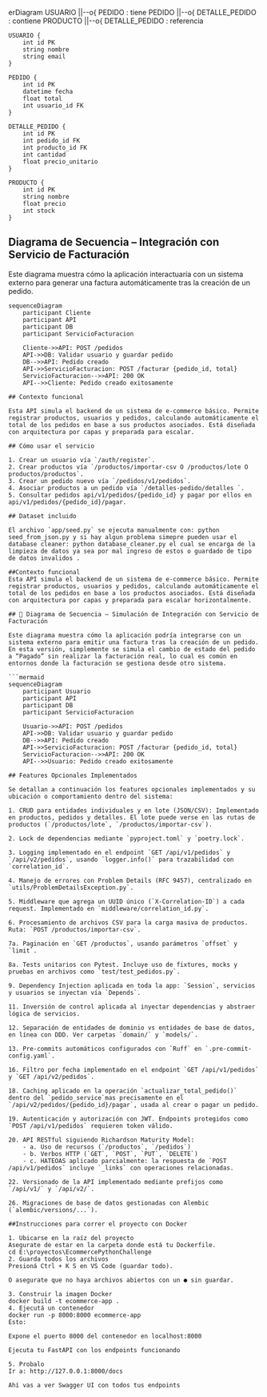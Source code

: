 erDiagram
    USUARIO ||--o{ PEDIDO : tiene
    PEDIDO ||--o{ DETALLE_PEDIDO : contiene
    PRODUCTO ||--o{ DETALLE_PEDIDO : referencia

    USUARIO {
        int id PK
        string nombre
        string email
    }

    PEDIDO {
        int id PK
        datetime fecha
        float total
        int usuario_id FK
    }

    DETALLE_PEDIDO {
        int id PK
        int pedido_id FK
        int producto_id FK
        int cantidad
        float precio_unitario
    }

    PRODUCTO {
        int id PK
        string nombre
        float precio
        int stock
    }

## Diagrama de Secuencia – Integración con Servicio de Facturación

Este diagrama muestra cómo la aplicación interactuaría con un sistema externo para generar una factura automáticamente tras la creación de un pedido.

```mermaid
sequenceDiagram
    participant Cliente
    participant API
    participant DB
    participant ServicioFacturacion

    Cliente->>API: POST /pedidos
    API->>DB: Validar usuario y guardar pedido
    DB-->>API: Pedido creado
    API->>ServicioFacturacion: POST /facturar {pedido_id, total}
    ServicioFacturacion-->>API: 200 OK
    API-->>Cliente: Pedido creado exitosamente

## Contexto funcional

Esta API simula el backend de un sistema de e-commerce básico. Permite registrar productos, usuarios y pedidos, calculando automáticamente el total de los pedidos en base a sus productos asociados. Está diseñada con arquitectura por capas y preparada para escalar.

## Cómo usar el servicio

1. Crear un usuario vía `/auth/register`.
2. Crear productos vía `/productos/importar-csv O /productos/lote O productos/productos`.
3. Crear un pedido nuevo vía `/pedidos/v1/pedidos`.
4. Asociar productos a un pedido vía `/detalles-pedido/detalles `.
5. Consultar pedidos api/v1/pedidos/{pedido_id} y pagar por ellos en api/v1/pedidos/{pedido_id}/pagar.

## Dataset incluido

El archivo `app/seed.py` se ejecuta manualmente con: python seed_from_json.py y si hay algun problema simepre pueden usar el database cleaner: python database_cleaner.py el cual se encarga de la limpieza de datos ya sea por mal ingreso de estos o guardado de tipo de datos invalidos .

##Contexto funcional
Esta API simula el backend de un sistema de e-commerce básico. Permite registrar productos, usuarios y pedidos, calculando automáticamente el total de los pedidos en base a los productos asociados. Está diseñada con arquitectura por capas y preparada para escalar horizontalmente.

## 🔁 Diagrama de Secuencia – Simulación de Integración con Servicio de Facturación

Este diagrama muestra cómo la aplicación podría integrarse con un sistema externo para emitir una factura tras la creación de un pedido. En esta versión, simplemente se simula el cambio de estado del pedido a “Pagado” sin realizar la facturación real, lo cual es común en entornos donde la facturación se gestiona desde otro sistema.

```mermaid
sequenceDiagram
    participant Usuario
    participant API
    participant DB
    participant ServicioFacturacion

    Usuario->>API: POST /pedidos
    API->>DB: Validar usuario y guardar pedido
    DB-->>API: Pedido creado
    API->>ServicioFacturacion: POST /facturar {pedido_id, total}
    ServicioFacturacion-->>API: 200 OK
    API-->>Usuario: Pedido creado exitosamente

## Features Opcionales Implementados

Se detallan a continuación los features opcionales implementados y su ubicación o comportamiento dentro del sistema:

1. CRUD para entidades individuales y en lote (JSON/CSV): Implementado en productos, pedidos y detalles. El lote puede verse en las rutas de productos (`/productos/lote`, `/productos/importar-csv`).

2. Lock de dependencias mediante `pyproject.toml` y `poetry.lock`.

3. Logging implementado en el endpoint `GET /api/v1/pedidos` y `/api/v2/pedidos`, usando `logger.info()` para trazabilidad con `correlation_id`.

4. Manejo de errores con Problem Details (RFC 9457), centralizado en `utils/ProblemDetailsException.py`.

5. Middleware que agrega un UUID único (`X-Correlation-ID`) a cada request. Implementado en `middleware/correlation_id.py`.

6. Procesamiento de archivos CSV para la carga masiva de productos. Ruta: `POST /productos/importar-csv`.

7a. Paginación en `GET /productos`, usando parámetros `offset` y `limit`.

8a. Tests unitarios con Pytest. Incluye uso de fixtures, mocks y pruebas en archivos como `test/test_pedidos.py`.

9. Dependency Injection aplicada en toda la app: `Session`, servicios y usuarios se inyectan vía `Depends`.

11. Inversión de control aplicada al inyectar dependencias y abstraer lógica de servicios.

12. Separación de entidades de dominio vs entidades de base de datos, en línea con DDD. Ver carpetas `domain/` y `models/`.

13. Pre-commits automáticos configurados con `Ruff` en `.pre-commit-config.yaml`.

16. Filtro por fecha implementado en el endpoint `GET /api/v1/pedidos` y `GET /api/v2/pedidos`.

18. Caching aplicado en la operación `actualizar_total_pedido()` dentro del `pedido_service`mas precisamente en el `/api/v2/pedidos/{pedido_id}/pagar`, usada al crear o pagar un pedido.

19. Autenticación y autorización con JWT. Endpoints protegidos como `POST /api/v1/pedidos` requieren token válido.

20. API RESTful siguiendo Richardson Maturity Model:
    - a. Uso de recursos (`/productos`, `/pedidos`)
    - b. Verbos HTTP (`GET`, `POST`, `PUT`, `DELETE`)
    - c. HATEOAS aplicado parcialmente: la respuesta de `POST /api/v1/pedidos` incluye `_links` con operaciones relacionadas.

22. Versionado de la API implementado mediante prefijos como `/api/v1/` y `/api/v2/`.

26. Migraciones de base de datos gestionadas con Alembic (`alembic/versions/...`).

##Instrucciones para correr el proyecto con Docker

1. Ubicarse en la raíz del proyecto
Asegurate de estar en la carpeta donde está tu Dockerfile.
cd E:\proyectos\EcommercePythonChallenge
2. Guarda todos los archivos
Presioná Ctrl + K S en VS Code (guardar todo).

O asegurate que no haya archivos abiertos con un ● sin guardar.

3. Construir la imagen Docker
docker build -t ecommerce-app .
4. Ejecutá un contenedor
docker run -p 8000:8000 ecommerce-app
Esto:

Expone el puerto 8000 del contenedor en localhost:8000

Ejecuta tu FastAPI con los endpoints funcionando

5. Probalo
Ir a: http://127.0.0.1:8000/docs

Ahí vas a ver Swagger UI con todos tus endpoints

